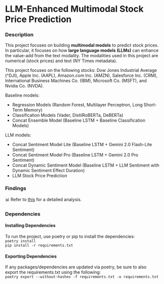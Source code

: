 # LLM-Enhanced Multimodal Stock Price Prediction

### Description

This project focuses on building **multimodal models** to predict stock prices. In particular, it focuses on how **large language models (LLMs)** can enhance the value-add from the text modality. The modalities used in this project are numerical (stock prices) and text (NY Times metadata). 

This project focuses on the following stocks: Dow Jones Industrial Average (^DJI), Apple Inc. (AAPL), Amazon.com Inc. (AMZN), Salesforce Inc. (CRM), International Business Machines Co. (IBM), Microsoft Co. (MSFT), and Nvidia Co. (NVDA).

Baseline models:<br>
- Regression Models (Random Forest, Multilayer Perceptron, Long Short-Term Memory)
- Classification Models (Vader, DistilRoBERTa, DeBERTa)
- Concat Ensemble Model (Baseline LSTM + Baseline Classification Models)

LLM models:<br>
- Concat Sentiment Model Lite (Baseline LSTM + Gemini 2.0 Flash-Lite Sentiment)
- Concat Sentiment Model Pro (Baseline LSTM + Gemini 2.0 Pro Sentiment)
- Concat Dynamic Sentiment Model (Baseline LSTM + LLM Sentiment with Dynamic Sentiment Effect Duration)
- LLM Stock Price Prediction

### Findings

📊 Refer to [this](https://github.com/xavsant/multimodal_stockprice_prediction/blob/create_LLM_features/FINDINGS.md) for a detailed analysis. 

### Dependencies

#### **Installing Dependencies**
To run the project, use poetry or pip to install the dependencies:<br>
`poetry install`<br>
`pip install -r requirements.txt`

#### **Exporting Dependencies**
If any packages/dependencies are updated via poetry, be sure to also export the requirements.txt using the following:<br>
`poetry export --without-hashes -f requirements.txt -o requirements.txt`